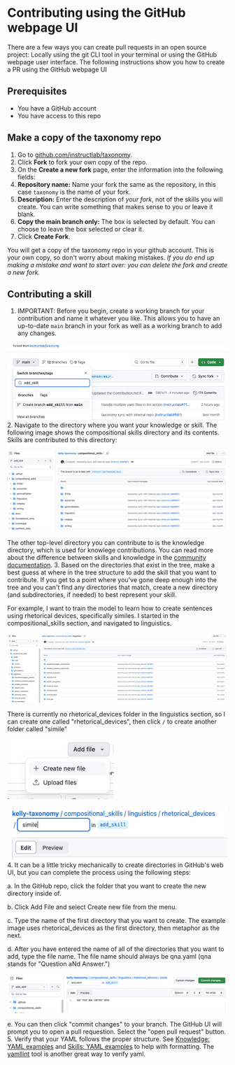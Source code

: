<h1>Contributing using the GitHub webpage UI</h1>
<p>There are a few ways you can create pull requests in an open source project: Locally using the git CLI tool in your terminal or using the GitHub webpage user interface. The following instructions show you how to create a PR using the GitHub webpage UI</p>
<h2>Prerequisites</h2>
<ul>
<li>You have a GitHub account</li>
<li>You have access to this repo</li>
</ul>
<h2>Make a copy of the taxonomy repo</h2>
<ol>
<li>Go to <a href="https://github.com/instructlab/taxonomy">github.com/instructlab/taxonomy</a>.</li>
<li>Click <strong>Fork</strong> to fork your own copy of the repo.</li>
<li>On the <strong>Create a new fork</strong> page, enter the information into the following fields:</li>
<li><strong>Repository name:</strong> Name your fork the same as the repository, in this case <code>taxonomy</code> is the name of your fork.</li>
<li><strong>Description:</strong> Enter the description of <em>your fork</em>, not of the skills you will create. You can write something that makes sense to you or leave it blank.</li>
<li><strong>Copy the main branch only:</strong> The box is selected by default. You can choose to leave the box selected or clear it.</li>
<li>Click <strong>Create Fork</strong>.</li>
</ol>
<p>You will get a copy of the taxonomy repo in your github account. This is your own copy, so don't worry about making mistakes. <em>If you do end up making a mistake and want to start over: you can delete the fork and create a new fork.</em></p>
<h2>Contributing a skill</h2>
<ol>
<li>IMPORTANT: Before you begin, create a working branch for your contribution and name it whatever you like. This allows you to have an up-to-date <code>main</code> branch in your fork as well as a working branch to add any changes.</li>
</ol>
<p><img alt="add_branch" src="assets/add_skill_branch.png" />
2. Navigate to the directory where you want your knowledge or skill. The following image shows the compositional skills directory and its contents. Skills are contributed to this directory:</p>
<p><img alt="comp_skill" src="assets/comp_skill.png" /></p>
<p>The other top-level directory you can contribute to is the knowledge directory, which is used for knowlege contributions. You can read more about the difference between skills and knowledge in the <a href="https://github.com/instructlab/community/blob/main/docs/README.md">community documentation</a>.
3. Based on the directories that exist in the tree, make a best guess at where in the tree structure to add the skill that you want to contribute. If you get to a point where you've gone deep enough into the tree and you can't find any directories that match, create a new directory (and subdirectories, if needed) to best represent your skill.</p>
<p>For example, I want to train the model to learn how to create sentences using rhetorical devices, specifically similes. I started in the compositional_skills section, and navigated to linguistics.</p>
<p><img alt="linguistics_file" src="assets/linguistics.png" /></p>
<p>There is currently no rhetorical_devices folder in the linguistics section, so I can create one called "rhetorical_devices", then click <code>/</code> to create another folder called "simile"</p>
<p><img alt="new_file" src="assets/new_file.png" /></p>
<p><img alt="simile_folder" src="assets/simile_folder.png" />
4. It can be a little tricky mechanically to create directories in GitHub's web UI, but you can complete the process using the following steps:</p>
<p>a. In the GitHub repo, click the folder that you want to create the new directory inside of.</p>
<p>b. Click Add File and select Create new file from the menu.</p>
<p>c. Type the name of the first directory that you want to create. The example image uses rhetorical_devices as the first directory, then metaphor as the next.</p>
<p>d. After you have entered the name of all of the directories that you want to add, type the file name. The file name should always be qna.yaml (qna stands for "Question aNd Answer.")</p>
<p><img alt="qna_example" src="assets/qna_ex.png" /></p>
<p>e. You can then click "commit changes" to your branch. The GitHub UI will prompt you to open a pull requestion. Select the "open pull request" button.
5. Verify that your YAML follows the proper structure. See <a href="https://github.com/instructlab/taxonomy/blob/main/README.md#knowledge-yaml-examples">Knowledge: YAML examples</a> and <a href="https://github.com/instructlab/taxonomy/blob/main/README.md#skills-yaml-examples">Skills: YAML examples</a> to help with formatting. The <a href="https://www.yamllint.com/">yamllint</a> tool is another great way to verify yaml.</p>